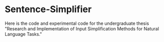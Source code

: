 # Sentence-Simplifier
Here is the code and experimental code for the undergraduate thesis "Research and Implementation of Input Simplification Methods for Natural Language Tasks."
